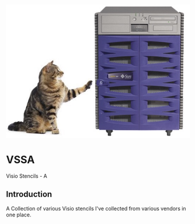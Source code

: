 ![alt tag](https://raw.githubusercontent.com/richardatlateralblast/vssa/master/vss.png)

VSSA
====

Visio Stencils -  A

Introduction
------------

A Collection of various Visio stencils I've collected from various vendors in one place.
